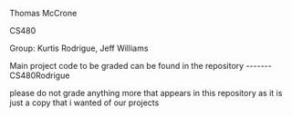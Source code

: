 Thomas McCrone

CS480

Group: Kurtis Rodrigue, Jeff Williams


Main project code to be graded can be found in the repository ------- CS480Rodrigue


please do not grade anything more that appears in this repository as it is just a copy that i wanted of our projects
